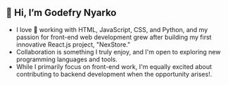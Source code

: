 ## 👋 Hi, I’m Godefry Nyarko
- I love :wave: working with HTML, JavaScript, CSS, and Python, and my passion for front-end web development grew after building my first innovative React.js project, "NexStore."
- Collaboration is something I truly enjoy, and I'm open to exploring new programming languages and tools.
- While I primarily focus on front-end work, I'm equally excited about contributing to backend development when the opportunity arises!.

<!---
gnyarko-dev/gnyarko-dev is a ✨ special ✨ repository because its `README.md` (this file) appears on your GitHub profile.
You can click the Preview link to take a look at your changes.
--->
